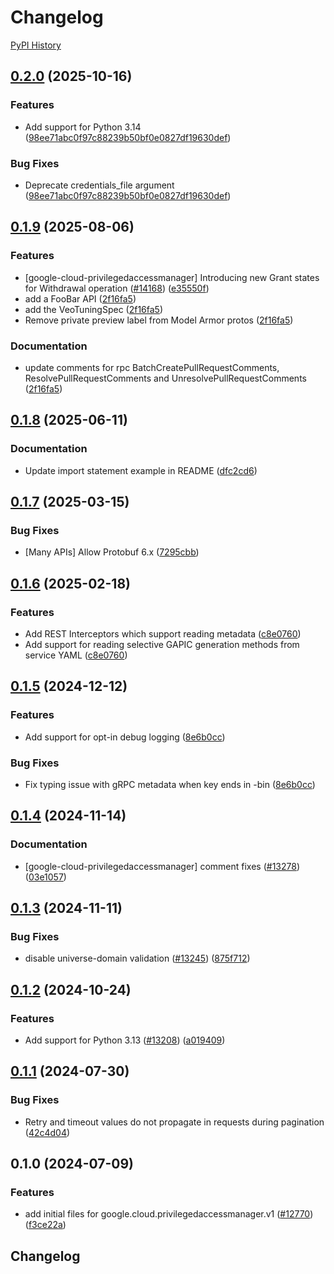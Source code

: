 # Changelog

[PyPI History][1]

[1]: https://pypi.org/project/google-cloud-privilegedaccessmanager/#history

## [0.2.0](https://github.com/googleapis/google-cloud-python/compare/google-cloud-privilegedaccessmanager-v0.1.9...google-cloud-privilegedaccessmanager-v0.2.0) (2025-10-16)


### Features

* Add support for Python 3.14  ([98ee71abc0f97c88239b50bf0e0827df19630def](https://github.com/googleapis/google-cloud-python/commit/98ee71abc0f97c88239b50bf0e0827df19630def))


### Bug Fixes

* Deprecate credentials_file argument  ([98ee71abc0f97c88239b50bf0e0827df19630def](https://github.com/googleapis/google-cloud-python/commit/98ee71abc0f97c88239b50bf0e0827df19630def))

## [0.1.9](https://github.com/googleapis/google-cloud-python/compare/google-cloud-privilegedaccessmanager-v0.1.8...google-cloud-privilegedaccessmanager-v0.1.9) (2025-08-06)


### Features

* [google-cloud-privilegedaccessmanager] Introducing new Grant states for Withdrawal operation ([#14168](https://github.com/googleapis/google-cloud-python/issues/14168)) ([e35550f](https://github.com/googleapis/google-cloud-python/commit/e35550fc0207a480f10c6d2859a971a565b055c9))
* add a FooBar API ([2f16fa5](https://github.com/googleapis/google-cloud-python/commit/2f16fa5610250d05ecc605862e2f806b94593814))
* add the VeoTuningSpec ([2f16fa5](https://github.com/googleapis/google-cloud-python/commit/2f16fa5610250d05ecc605862e2f806b94593814))
* Remove private preview label from Model Armor protos ([2f16fa5](https://github.com/googleapis/google-cloud-python/commit/2f16fa5610250d05ecc605862e2f806b94593814))


### Documentation

* update comments for rpc BatchCreatePullRequestComments, ResolvePullRequestComments and UnresolvePullRequestComments ([2f16fa5](https://github.com/googleapis/google-cloud-python/commit/2f16fa5610250d05ecc605862e2f806b94593814))

## [0.1.8](https://github.com/googleapis/google-cloud-python/compare/google-cloud-privilegedaccessmanager-v0.1.7...google-cloud-privilegedaccessmanager-v0.1.8) (2025-06-11)


### Documentation

* Update import statement example in README ([dfc2cd6](https://github.com/googleapis/google-cloud-python/commit/dfc2cd6be6422baa45dcebc5ff6e7fc846bf5c7d))

## [0.1.7](https://github.com/googleapis/google-cloud-python/compare/google-cloud-privilegedaccessmanager-v0.1.6...google-cloud-privilegedaccessmanager-v0.1.7) (2025-03-15)


### Bug Fixes

* [Many APIs] Allow Protobuf 6.x ([7295cbb](https://github.com/googleapis/google-cloud-python/commit/7295cbb7c3122eeff1042c3c543bfc9b8b3ca913))

## [0.1.6](https://github.com/googleapis/google-cloud-python/compare/google-cloud-privilegedaccessmanager-v0.1.5...google-cloud-privilegedaccessmanager-v0.1.6) (2025-02-18)


### Features

* Add REST Interceptors which support reading metadata ([c8e0760](https://github.com/googleapis/google-cloud-python/commit/c8e0760e8088950c62279335216ad1d17716ce59))
* Add support for reading selective GAPIC generation methods from service YAML ([c8e0760](https://github.com/googleapis/google-cloud-python/commit/c8e0760e8088950c62279335216ad1d17716ce59))

## [0.1.5](https://github.com/googleapis/google-cloud-python/compare/google-cloud-privilegedaccessmanager-v0.1.4...google-cloud-privilegedaccessmanager-v0.1.5) (2024-12-12)


### Features

* Add support for opt-in debug logging ([8e6b0cc](https://github.com/googleapis/google-cloud-python/commit/8e6b0cca8709ae8c7f0c722c5ebf0707358d3359))


### Bug Fixes

* Fix typing issue with gRPC metadata when key ends in -bin ([8e6b0cc](https://github.com/googleapis/google-cloud-python/commit/8e6b0cca8709ae8c7f0c722c5ebf0707358d3359))

## [0.1.4](https://github.com/googleapis/google-cloud-python/compare/google-cloud-privilegedaccessmanager-v0.1.3...google-cloud-privilegedaccessmanager-v0.1.4) (2024-11-14)


### Documentation

* [google-cloud-privilegedaccessmanager] comment fixes ([#13278](https://github.com/googleapis/google-cloud-python/issues/13278)) ([03e1057](https://github.com/googleapis/google-cloud-python/commit/03e105728789b08f96d793ae6e699c34412cba2e))

## [0.1.3](https://github.com/googleapis/google-cloud-python/compare/google-cloud-privilegedaccessmanager-v0.1.2...google-cloud-privilegedaccessmanager-v0.1.3) (2024-11-11)


### Bug Fixes

* disable universe-domain validation  ([#13245](https://github.com/googleapis/google-cloud-python/issues/13245)) ([875f712](https://github.com/googleapis/google-cloud-python/commit/875f712265a36919409964f5ade218330f1d0147))

## [0.1.2](https://github.com/googleapis/google-cloud-python/compare/google-cloud-privilegedaccessmanager-v0.1.1...google-cloud-privilegedaccessmanager-v0.1.2) (2024-10-24)


### Features

* Add support for Python 3.13 ([#13208](https://github.com/googleapis/google-cloud-python/issues/13208)) ([a019409](https://github.com/googleapis/google-cloud-python/commit/a019409a5b5a983402301f1ac175d8b7e45c3818))

## [0.1.1](https://github.com/googleapis/google-cloud-python/compare/google-cloud-privilegedaccessmanager-v0.1.0...google-cloud-privilegedaccessmanager-v0.1.1) (2024-07-30)


### Bug Fixes

* Retry and timeout values do not propagate in requests during pagination ([42c4d04](https://github.com/googleapis/google-cloud-python/commit/42c4d04ee1362ba0ed0f1b6a134ac8e409875b63))

## 0.1.0 (2024-07-09)


### Features

* add initial files for google.cloud.privilegedaccessmanager.v1 ([#12770](https://github.com/googleapis/google-cloud-python/issues/12770)) ([f3ce22a](https://github.com/googleapis/google-cloud-python/commit/f3ce22ae8e51f75d5e7e26465373c2cacde4455d))

## Changelog
